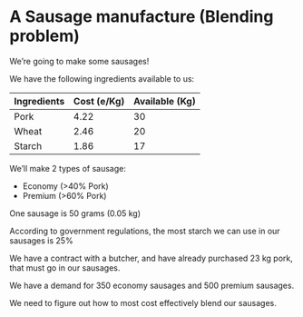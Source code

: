 # A Sausage manufacture (Blending problem)

We’re going to make some sausages!

We have the following ingredients available to us:

Ingredients | Cost (e/Kg) | Available (Kg) 
----- | --- | ---
Pork | 4.22  | 30
Wheat | 2.46 | 20
Starch | 1.86 | 17

We’ll make 2 types of sausage:

- Economy (>40% Pork)
- Premium (>60% Pork)

One sausage is 50 grams (0.05 kg)

According to government regulations, the most starch we can use in our sausages is 25%

We have a contract with a butcher, and have already purchased 23 kg pork, that must go in our sausages.

We have a demand for 350 economy sausages and 500 premium sausages.

We need to figure out how to most cost effectively blend our sausages.
